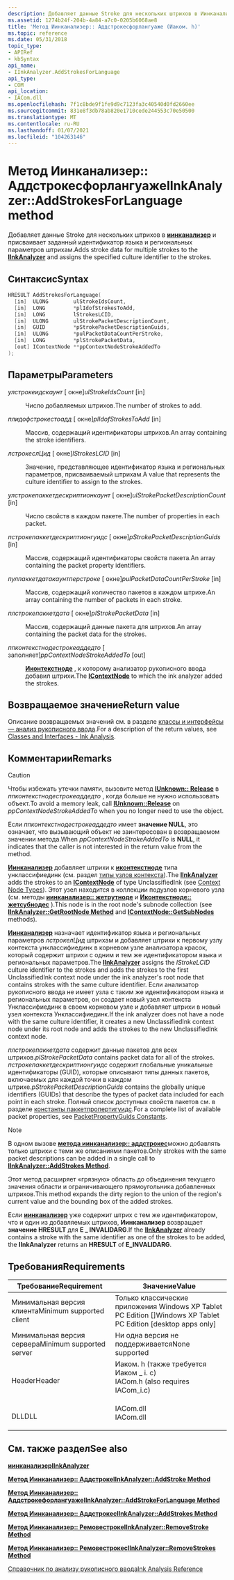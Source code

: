 ```yaml
---
description: Добавляет данные Stroke для нескольких штрихов в Иинканализер и присваивает заданный идентификатор языка и региональных параметров штрихам.
ms.assetid: 1274b24f-204b-4a84-a7c0-0205b6068ae8
title: 'Метод Иинканализер:: Аддстрокесфорлангуаже (Иаком. h)'
ms.topic: reference
ms.date: 05/31/2018
topic_type:
- APIRef
- kbSyntax
api_name:
- IInkAnalyzer.AddStrokesForLanguage
api_type:
- COM
api_location:
- IACom.dll
ms.openlocfilehash: 7f1c8bde9f1fe9d9c7123fa3c40540d0fd2660ee
ms.sourcegitcommit: 831e8f3db78ab820e1710cede244553c70e50500
ms.translationtype: MT
ms.contentlocale: ru-RU
ms.lasthandoff: 01/07/2021
ms.locfileid: "104263146"
---
```

# <a name="iinkanalyzeraddstrokesforlanguage-method"></a><span data-ttu-id="66694-103">Метод Иинканализер:: Аддстрокесфорлангуаже</span><span class="sxs-lookup"><span data-stu-id="66694-103">IInkAnalyzer::AddStrokesForLanguage method</span></span>

<span data-ttu-id="66694-104">Добавляет данные Stroke для нескольких штрихов в [**иинканализер**](iinkanalyzer.md) и присваивает заданный идентификатор языка и региональных параметров штрихам.</span><span class="sxs-lookup"><span data-stu-id="66694-104">Adds stroke data for multiple strokes to the [**IInkAnalyzer**](iinkanalyzer.md) and assigns the specified culture identifier to the strokes.</span></span>

## <a name="syntax"></a><span data-ttu-id="66694-105">Синтаксис</span><span class="sxs-lookup"><span data-stu-id="66694-105">Syntax</span></span>


```C++
HRESULT AddStrokesForLanguage(
  [in]  ULONG        ulStrokeIdsCount,
  [in]  LONG         *plIdofStrokesToAdd,
  [in]  LONG         lStrokesLCID,
  [in]  ULONG        ulStrokePacketDescriptionCount,
  [in]  GUID         *pStrokePacketDescriptionGuids,
  [in]  ULONG        *pulPacketDataCountPerStroke,
  [in]  LONG         *plStrokePacketData,
  [out] IContextNode **ppContextNodeStrokeAddedTo
);
```



## <a name="parameters"></a><span data-ttu-id="66694-106">Параметры</span><span class="sxs-lookup"><span data-stu-id="66694-106">Parameters</span></span>

<dl> <dt>

<span data-ttu-id="66694-107">*улстрокеидскаунт* \[ окне\]</span><span class="sxs-lookup"><span data-stu-id="66694-107">*ulStrokeIdsCount* \[in\]</span></span>
</dt> <dd>

<span data-ttu-id="66694-108">Число добавляемых штрихов.</span><span class="sxs-lookup"><span data-stu-id="66694-108">The number of strokes to add.</span></span>

</dd> <dt>

<span data-ttu-id="66694-109">*плидофстрокестоадд* \[ окне\]</span><span class="sxs-lookup"><span data-stu-id="66694-109">*plIdofStrokesToAdd* \[in\]</span></span>
</dt> <dd>

<span data-ttu-id="66694-110">Массив, содержащий идентификаторы штрихов.</span><span class="sxs-lookup"><span data-stu-id="66694-110">An array containing the stroke identifiers.</span></span>

</dd> <dt>

<span data-ttu-id="66694-111">*лстрокеслЦид* \[ окне\]</span><span class="sxs-lookup"><span data-stu-id="66694-111">*lStrokesLCID* \[in\]</span></span>
</dt> <dd>

<span data-ttu-id="66694-112">Значение, представляющее идентификатор языка и региональных параметров, присваиваемый штрихам.</span><span class="sxs-lookup"><span data-stu-id="66694-112">A value that represents the culture identifier to assign to the strokes.</span></span>

</dd> <dt>

<span data-ttu-id="66694-113">*улстрокепаккетдескриптионкаунт* \[ окне\]</span><span class="sxs-lookup"><span data-stu-id="66694-113">*ulStrokePacketDescriptionCount* \[in\]</span></span>
</dt> <dd>

<span data-ttu-id="66694-114">Число свойств в каждом пакете.</span><span class="sxs-lookup"><span data-stu-id="66694-114">The number of properties in each packet.</span></span>

</dd> <dt>

<span data-ttu-id="66694-115">*пстрокепаккетдескриптионгуидс* \[ окне\]</span><span class="sxs-lookup"><span data-stu-id="66694-115">*pStrokePacketDescriptionGuids* \[in\]</span></span>
</dt> <dd>

<span data-ttu-id="66694-116">Массив, содержащий идентификаторы свойств пакета.</span><span class="sxs-lookup"><span data-stu-id="66694-116">An array containing the packet property identifiers.</span></span>

</dd> <dt>

<span data-ttu-id="66694-117">*пулпаккетдатакаунтперстроке* \[ окне\]</span><span class="sxs-lookup"><span data-stu-id="66694-117">*pulPacketDataCountPerStroke* \[in\]</span></span>
</dt> <dd>

<span data-ttu-id="66694-118">Массив, содержащий количество пакетов в каждом штрихе.</span><span class="sxs-lookup"><span data-stu-id="66694-118">An array containing the number of packets in each stroke.</span></span>

</dd> <dt>

<span data-ttu-id="66694-119">*плстрокепаккетдата* \[ окне\]</span><span class="sxs-lookup"><span data-stu-id="66694-119">*plStrokePacketData* \[in\]</span></span>
</dt> <dd>

<span data-ttu-id="66694-120">Массив, содержащий данные пакета для штрихов.</span><span class="sxs-lookup"><span data-stu-id="66694-120">An array containing the packet data for the strokes.</span></span>

</dd> <dt>

<span data-ttu-id="66694-121">*ппконтекстнодестрокеаддедто* \[ заполняет\]</span><span class="sxs-lookup"><span data-stu-id="66694-121">*ppContextNodeStrokeAddedTo* \[out\]</span></span>
</dt> <dd>

<span data-ttu-id="66694-122">[**Иконтекстноде**](icontextnode.md) , к которому анализатор рукописного ввода добавил штрихи.</span><span class="sxs-lookup"><span data-stu-id="66694-122">The [**IContextNode**](icontextnode.md) to which the ink analyzer added the strokes.</span></span>

</dd> </dl>

## <a name="return-value"></a><span data-ttu-id="66694-123">Возвращаемое значение</span><span class="sxs-lookup"><span data-stu-id="66694-123">Return value</span></span>

<span data-ttu-id="66694-124">Описание возвращаемых значений см. в разделе [классы и интерфейсы — анализ рукописного ввода](classes-and-interfaces---ink-analysis.md).</span><span class="sxs-lookup"><span data-stu-id="66694-124">For a description of the return values, see [Classes and Interfaces - Ink Analysis](classes-and-interfaces---ink-analysis.md).</span></span>

## <a name="remarks"></a><span data-ttu-id="66694-125">Комментарии</span><span class="sxs-lookup"><span data-stu-id="66694-125">Remarks</span></span>

> [!Caution]  
> <span data-ttu-id="66694-126">Чтобы избежать утечки памяти, вызовите метод [**IUnknown:: Release**](/windows/desktop/api/unknwn/nf-unknwn-iunknown-release) в *ппконтекстнодестрокеаддедто* , когда больше не нужно использовать объект.</span><span class="sxs-lookup"><span data-stu-id="66694-126">To avoid a memory leak, call [**IUnknown::Release**](/windows/desktop/api/unknwn/nf-unknwn-iunknown-release) on *ppContextNodeStrokeAddedTo* when you no longer need to use the object.</span></span>

 

<span data-ttu-id="66694-127">Если *ппконтекстнодестрокеаддедто* имеет **значение NULL**, это означает, что вызывающий объект не заинтересован в возвращаемом значении метода.</span><span class="sxs-lookup"><span data-stu-id="66694-127">When *ppContextNodeStrokeAddedTo* is **NULL**, it indicates that the caller is not interested in the return value from the method.</span></span>

<span data-ttu-id="66694-128">[**Иинканализер**](iinkanalyzer.md) добавляет штрихи к [**иконтекстноде**](icontextnode.md) типа унклассифиединк (см. раздел [типы узлов контекста](context-node-types.md)).</span><span class="sxs-lookup"><span data-stu-id="66694-128">The [**IInkAnalyzer**](iinkanalyzer.md) adds the strokes to an [**IContextNode**](icontextnode.md) of type UnclassifiedInk (see [Context Node Types](context-node-types.md)).</span></span> <span data-ttu-id="66694-129">Этот узел находится в коллекции подузлов корневого узла (см. методы [**иинканализер:: жетрутноде**](iinkanalyzer-getrootnode.md) и [**Иконтекстноде:: жетсубнодес**](icontextnode-getsubnodes.md) ).</span><span class="sxs-lookup"><span data-stu-id="66694-129">This node is in the root node's subnode collection (see [**IInkAnalyzer::GetRootNode Method**](iinkanalyzer-getrootnode.md) and [**IContextNode::GetSubNodes**](icontextnode-getsubnodes.md) methods).</span></span>

<span data-ttu-id="66694-130">[**Иинканализер**](iinkanalyzer.md) назначает идентификатор языка и региональных параметров *лстрокелЦид* штрихам и добавляет штрихи к первому узлу контекста унклассифиединк в корневом узле анализатора красок, который содержит штрихи с одним и тем же идентификатором языка и региональных параметров.</span><span class="sxs-lookup"><span data-stu-id="66694-130">The [**IInkAnalyzer**](iinkanalyzer.md) assigns the *lStrokeLCID* culture identifier to the strokes and adds the strokes to the first UnclassifiedInk context node under the ink analyzer's root node that contains strokes with the same culture identifier.</span></span> <span data-ttu-id="66694-131">Если анализатор рукописного ввода не имеет узла с таким же идентификатором языка и региональных параметров, он создает новый узел контекста Унклассифиединк в своем корневом узле и добавляет штрихи в новый узел контекста Унклассифиединк.</span><span class="sxs-lookup"><span data-stu-id="66694-131">If the ink analyzer does not have a node with the same culture identifier, it creates a new UnclassifiedInk context node under its root node and adds the strokes to the new UnclassifiedInk context node.</span></span>

<span data-ttu-id="66694-132">*плстрокепаккетдата* содержит данные пакетов для всех штрихов.</span><span class="sxs-lookup"><span data-stu-id="66694-132">*plStrokePacketData* contains packet data for all of the strokes.</span></span> <span data-ttu-id="66694-133">*пстрокепаккетдескриптионгуидс* содержит глобальные уникальные идентификаторы (GUID), которые описывают типы данных пакетов, включаемых для каждой точки в каждом штрихе.</span><span class="sxs-lookup"><span data-stu-id="66694-133">*pStrokePacketDescriptionGuids* contains the globally unique identifiers (GUIDs) that describe the types of packet data included for each point in each stroke.</span></span> <span data-ttu-id="66694-134">Полный список доступных свойств пакетов см. в разделе [константы паккетпропертигуидс](packetpropertyguids-constants.md).</span><span class="sxs-lookup"><span data-stu-id="66694-134">For a complete list of available packet properties, see [PacketPropertyGuids Constants](packetpropertyguids-constants.md).</span></span>

> [!Note]  
> <span data-ttu-id="66694-135">В одном вызове [**метода иинканализер:: аддстрокес**](iinkanalyzer-addstrokes.md)можно добавлять только штрихи с теми же описаниями пакетов.</span><span class="sxs-lookup"><span data-stu-id="66694-135">Only strokes with the same packet descriptions can be added in a single call to [**IInkAnalyzer::AddStrokes Method**](iinkanalyzer-addstrokes.md).</span></span>

 

<span data-ttu-id="66694-136">Этот метод расширяет «грязную» область до объединения текущего значения области и ограничивающего прямоугольника добавленных штрихов.</span><span class="sxs-lookup"><span data-stu-id="66694-136">This method expands the dirty region to the union of the region's current value and the bounding box of the added strokes.</span></span>

<span data-ttu-id="66694-137">Если [**иинканализер**](iinkanalyzer.md) уже содержит штрих с тем же идентификатором, что и один из добавляемых штрихов, **Иинканализер** возвращает **значение HRESULT** для **E \_ INVALIDARG**.</span><span class="sxs-lookup"><span data-stu-id="66694-137">If the [**IInkAnalyzer**](iinkanalyzer.md) already contains a stroke with the same identifier as one of the strokes to be added, the **IInkAnalyzer** returns an **HRESULT** of **E\_INVALIDARG**.</span></span>

## <a name="requirements"></a><span data-ttu-id="66694-138">Требования</span><span class="sxs-lookup"><span data-stu-id="66694-138">Requirements</span></span>



| <span data-ttu-id="66694-139">Требование</span><span class="sxs-lookup"><span data-stu-id="66694-139">Requirement</span></span> | <span data-ttu-id="66694-140">Значение</span><span class="sxs-lookup"><span data-stu-id="66694-140">Value</span></span> |
|-------------------------------------|---------------------------------------------------------------------------------------------------------------|
| <span data-ttu-id="66694-141">Минимальная версия клиента</span><span class="sxs-lookup"><span data-stu-id="66694-141">Minimum supported client</span></span><br/> | <span data-ttu-id="66694-142">Только классические приложения Windows XP Tablet PC Edition \[\]</span><span class="sxs-lookup"><span data-stu-id="66694-142">Windows XP Tablet PC Edition \[desktop apps only\]</span></span><br/>                                                 |
| <span data-ttu-id="66694-143">Минимальная версия сервера</span><span class="sxs-lookup"><span data-stu-id="66694-143">Minimum supported server</span></span><br/> | <span data-ttu-id="66694-144">Ни одна версия не поддерживается</span><span class="sxs-lookup"><span data-stu-id="66694-144">None supported</span></span><br/>                                                                                     |
| <span data-ttu-id="66694-145">Header</span><span class="sxs-lookup"><span data-stu-id="66694-145">Header</span></span><br/>                   | <dl> <span data-ttu-id="66694-146"><dt>Иаком. h (также требуется Иаком \_ i. c)</dt></span><span class="sxs-lookup"><span data-stu-id="66694-146"><dt>IACom.h (also requires IACom\_i.c)</dt></span></span> </dl> |
| <span data-ttu-id="66694-147">DLL</span><span class="sxs-lookup"><span data-stu-id="66694-147">DLL</span></span><br/>                      | <dl> <span data-ttu-id="66694-148"><dt>IACom.dll</dt></span><span class="sxs-lookup"><span data-stu-id="66694-148"><dt>IACom.dll</dt></span></span> </dl>                          |



## <a name="see-also"></a><span data-ttu-id="66694-149">См. также раздел</span><span class="sxs-lookup"><span data-stu-id="66694-149">See also</span></span>

<dl> <dt>

[<span data-ttu-id="66694-150">**иинканализер**</span><span class="sxs-lookup"><span data-stu-id="66694-150">**IInkAnalyzer**</span></span>](iinkanalyzer.md)
</dt> <dt>

[<span data-ttu-id="66694-151">**Метод Иинканализер:: Аддстроке**</span><span class="sxs-lookup"><span data-stu-id="66694-151">**IInkAnalyzer::AddStroke Method**</span></span>](iinkanalyzer-addstroke.md)
</dt> <dt>

[<span data-ttu-id="66694-152">**Метод Иинканализер:: Аддстрокефорлангуаже**</span><span class="sxs-lookup"><span data-stu-id="66694-152">**IInkAnalyzer::AddStrokeForLanguage Method**</span></span>](iinkanalyzer-addstrokeforlanguage.md)
</dt> <dt>

[<span data-ttu-id="66694-153">**Метод Иинканализер:: Аддстрокес**</span><span class="sxs-lookup"><span data-stu-id="66694-153">**IInkAnalyzer::AddStrokes Method**</span></span>](iinkanalyzer-addstrokes.md)
</dt> <dt>

[<span data-ttu-id="66694-154">**Метод Иинканализер:: Ремовестроке**</span><span class="sxs-lookup"><span data-stu-id="66694-154">**IInkAnalyzer::RemoveStroke Method**</span></span>](iinkanalyzer-removestroke.md)
</dt> <dt>

[<span data-ttu-id="66694-155">**Метод Иинканализер:: Ремовестрокес**</span><span class="sxs-lookup"><span data-stu-id="66694-155">**IInkAnalyzer::RemoveStrokes Method**</span></span>](iinkanalyzer-removestrokes.md)
</dt> <dt>

[<span data-ttu-id="66694-156">Справочник по анализу рукописного ввода</span><span class="sxs-lookup"><span data-stu-id="66694-156">Ink Analysis Reference</span></span>](ink-analysis-reference.md)
</dt> </dl>

 

